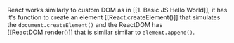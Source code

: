 React works similarly to custom DOM as in [[1. Basic JS Hello World]], it has it's function to create an element [[React.createElement()]] that simulates the `document.createElement()` and the ReactDOM has [[ReactDOM.render()]] that is similar similar to `element.append()`.
